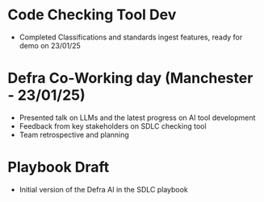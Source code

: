 # Code Checking Tool Dev
- Completed Classifications and standards ingest features, ready for demo on 23/01/25

# Defra Co-Working day (Manchester - 23/01/25)
- Presented talk on LLMs and the latest progress on AI tool development
- Feedback from key stakeholders on SDLC checking tool
- Team retrospective and planning

# Playbook Draft
- Initial version of the Defra AI in the SDLC playbook
